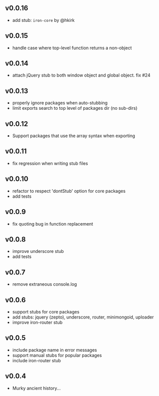 ## v0.0.16

* add stub: `iron-core` by @hkirk 


## v0.0.15

* handle case where top-level function returns a non-object


## v0.0.14

* attach jQuery stub to both window object and global object. fix #24


## v0.0.13

* properly ignore packages when auto-stubbing
* limit exports search to top level of packages dir (no sub-dirs)


## v0.0.12

* Support packages that use the array syntax when exporting


## v0.0.11

* fix regression when writing stub files


## v0.0.10

* refactor to respect 'dontStub' option for core packages
* add tests


## v0.0.9

* fix quoting bug in function replacement


## v0.0.8

* improve underscore stub
* add tests


## v0.0.7

* remove extraneous console.log


## v0.0.6

* support stubs for core packages
* add stubs: jquery (zepto), underscore, router, minimongoid, uploader
* improve iron-router stub
  

## v0.0.5

* include package name in error messages
* support manual stubs for popular packages
* include iron-router stub


## v0.0.4

* Murky ancient history...
